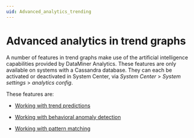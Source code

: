```yaml
---
uid: Advanced_analytics_trending
---
```


# Advanced analytics in trend graphs

A number of features in trend graphs make use of the artificial intelligence capabilities provided by DataMiner Analytics. These features are only available on systems with a Cassandra database. They can each be activated or deactivated in System Center, via *System Center* > *System settings* > *analytics config*.

These features are:

- [Working with trend predictions](xref:Working_with_trend_predictions)

- [Working with behavioral anomaly detection](xref:Working_with_behavioral_anomaly_detection)

- [Working with pattern matching](xref:Working_with_pattern_matching)
